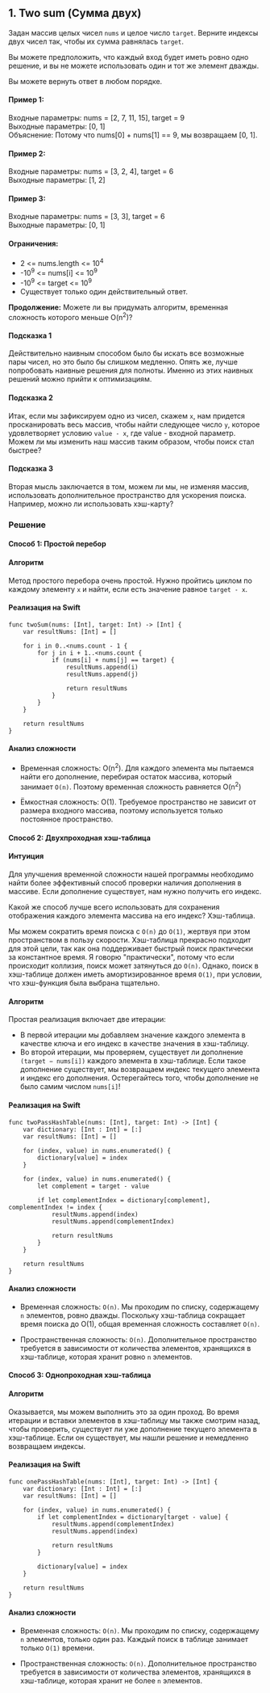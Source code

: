 ## 1. Two sum (Сумма двух)

Задан массив целых чисел `nums` и целое число `target`. Верните индексы двух чисел так, чтобы их сумма равнялась `target`.

Вы можете предположить, что каждый вход будет иметь ровно одно решение, и вы не можете использовать один и тот же элемент дважды.

Вы можете вернуть ответ в любом порядке.

#### Пример 1:

Входные параметры: nums = [2, 7, 11, 15], target = 9  
Выходные параметры: [0, 1]  
Объяснение: Потому что nums[0] + nums[1] == 9, мы возвращаем  [0, 1].

#### Пример 2:

Входные параметры: nums = [3, 2, 4], target = 6  
Выходные параметры: [1, 2]

#### Пример 3:

Входные параметры: nums = [3, 3], target = 6  
Выходные параметры: [0, 1]

#### Ограничения: 

- 2 <= nums.length <= 10<sup>4</sup>
- -10<sup>9</sup> <= nums[i] <= 10<sup>9</sup>
- -10<sup>9</sup> <= target <= 10<sup>9</sup>
- Существует только один действительный ответ.

**Продолжение:** Можете ли вы придумать алгоритм, временная сложность которого меньше O(n<sup>2</sup>)?

#### Подсказка 1

Действительно наивным способом было бы искать все возможные пары чисел, но это было бы слишком медленно. Опять же, лучше попробовать наивные решения для полноты. Именно из этих наивных решений можно прийти к оптимизациям.

#### Подсказка 2

Итак, если мы зафиксируем одно из чисел, скажем `x`, нам придется просканировать весь массив, чтобы найти следующее число `y`, которое удовлетворяет условию `value - x`, где value - входной параметр. Можем ли мы изменить наш массив таким образом, чтобы поиск стал быстрее?

#### Подсказка 3

Вторая мысль заключается в том, можем ли мы, не изменяя массив, использовать дополнительное пространство для ускорения поиска. Например, можно ли использовать хэш-карту?

### Решение

#### Способ 1: Простой перебор

#### Алгоритм

Метод простого перебора очень простой. Нужно пройтись циклом по каждому элементу `x` и найти, если есть значение равное `target - x`.

#### Реализация на Swift

```
func twoSum(nums: [Int], target: Int) -> [Int] {
    var resultNums: [Int] = []
    
    for i in 0..<nums.count - 1 {
        for j in i + 1..<nums.count {
            if (nums[i] + nums[j] == target) {
                resultNums.append(i)
                resultNums.append(j)
                
                return resultNums
            }
        }
    }
    
    return resultNums
}
```

#### Анализ сложности

- Временная сложность: O(n<sup>2</sup>). Для каждого элемента мы пытаемся найти его дополнение, перебирая остаток массива, который занимает `O(n)`. Поэтому временная сложность равняется O(n<sup>2</sup>)


- Ëмкостная сложность: O(1). Требуемое пространство не зависит от размера входного массива, поэтому используется только постоянное пространство.

#### Способ 2: Двухпроходная хэш-таблица

#### Интуиция

Для улучшения временной сложности нашей программы необходимо найти более эффективный способ проверки наличия дополнения в массиве. Если дополнение существует, нам нужно получить его индекс.

Какой же способ лучше всего использовать для сохранения отображения каждого элемента массива на его индекс? Хэш-таблица.

Мы можем сократить время поиска с `O(n)` до `O(1)`, жертвуя при этом пространством в пользу скорости. Хэш-таблица прекрасно подходит для этой цели, так как она поддерживает быстрый поиск практически за константное время. Я говорю "практически", потому что если происходит коллизия, поиск может затянуться до `O(n)`. Однако, поиск в хэш-таблице должен иметь амортизированное время `O(1)`, при условии, что хэш-функция была выбрана тщательно.

#### Алгоритм

Простая реализация включает две итерации:
- В первой итерации мы добавляем значение каждого элемента в качестве ключа и его индекс в качестве значения в хэш-таблицу.
- Во второй итерации, мы проверяем, существует ли дополнение `(target − nums[i])` каждого элемента в хэш-таблице. Если такое дополнение существует, мы возвращаем индекс текущего элемента и индекс его дополнения. Остерегайтесь того, чтобы дополнение не было самим числом `nums[i]`!

#### Реализация на Swift

```
func twoPassHashTable(nums: [Int], target: Int) -> [Int] {
    var dictionary: [Int : Int] = [:]
    var resultNums: [Int] = []
    
    for (index, value) in nums.enumerated() {
        dictionary[value] = index
    }
    
    for (index, value) in nums.enumerated() {
        let complement = target - value
        
        if let complementIndex = dictionary[complement], complementIndex != index {
            resultNums.append(index)
            resultNums.append(complementIndex)
            
            return resultNums
        }
    }
    
    return resultNums
}

```

#### Анализ сложности

- Временная сложность: `O(n)`. Мы проходим по списку, содержащему `n` элементов, ровно дважды. Поскольку хэш-таблица сокращает время поиска до O(1), общая временная сложность составляет `O(n)`.

- Пространственная сложность: `O(n)`. Дополнительное пространство требуется в зависимости от количества элементов, хранящихся в хэш-таблице, которая хранит ровно `n` элементов.


#### Способ 3: Однопроходная хэш-таблица

#### Алгоритм

Оказывается, мы можем выполнить это за один проход. Во время итерации и вставки элементов в хэш-таблицу мы также смотрим назад, чтобы проверить, существует ли уже дополнение текущего элемента в хэш-таблице. Если он существует, мы нашли решение и немедленно возвращаем индексы.

#### Реализация на Swift

```
func onePassHashTable(nums: [Int], target: Int) -> [Int] {
    var dictionary: [Int : Int] = [:]
    var resultNums: [Int] = []
    
    for (index, value) in nums.enumerated() {
        if let complementIndex = dictionary[target - value] {
            resultNums.append(complementIndex)
            resultNums.append(index)
            
            return resultNums
        }
        
        dictionary[value] = index
    }
    
    return resultNums
}

```

#### Анализ сложности

- Временная сложность: `O(n)`. Мы проходим по списку, содержащему `n` элементов, только один раз. Каждый поиск в таблице занимает только `O(1)` времени.

- Пространственная сложность: `O(n)`. Дополнительное пространство требуется в зависимости от количества элементов, хранящихся в хэш-таблице, которая хранит не более `n` элементов.




